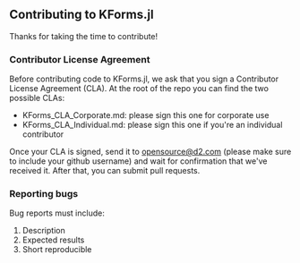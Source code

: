 ## Contributing to KForms.jl

Thanks for taking the time to contribute!

### Contributor License Agreement

Before contributing code to KForms.jl, we ask that you sign a Contributor License Agreement (CLA).  At the root of the repo you can find the two possible CLAs:

 - KForms_CLA_Corporate.md: please sign this one for corporate use
 - KForms_CLA_Individual.md: please sign this one if you're an individual contributor

Once your CLA is signed, send it to opensource@d2.com (please make sure to include your github username) and wait for confirmation that we've received it.  After that, you can submit pull requests.


### Reporting bugs

Bug reports must include:

1. Description
2. Expected results
3. Short reproducible

